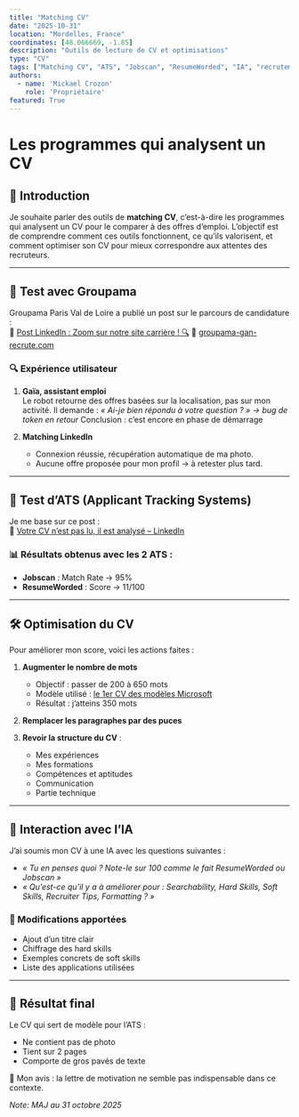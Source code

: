 ```yaml
---
title: "Matching CV"
date: "2025-10-31"
location: "Mordelles, France"
coordinates: [48.066669, -1.85]
description: "Outils de lecture de CV et optimisations"
type: "CV"
tags: ["Matching CV", "ATS", "Jobscan", "ResumeWorded", "IA", "recrutement"]
authors:
  - name: 'Mickael Crozon'
    role: 'Propriétaire'
featured: True
---
```

# Les programmes qui analysent un CV

## 🧠 Introduction

Je souhaite parler des outils de **matching CV**, c’est-à-dire les programmes qui analysent un CV pour le comparer à des offres d’emploi. L’objectif est de comprendre comment ces outils fonctionnent, ce qu’ils valorisent, et comment optimiser son CV pour mieux correspondre aux attentes des recruteurs.

---

## 🏢 Test avec Groupama

Groupama Paris Val de Loire a publié un post sur le parcours de candidature :  
🔗 [Post LinkedIn : Zoom sur notre site carrière ! 🔍](https://www.linkedin.com/posts/groupama-paris-val-de-loire_d%C3%A9couvrir-groupama-iapdf-ugcPost-7386416023425462272-LZ10)
🔗 [groupama-gan-recrute.com](http://groupama-gan-recrute.com/)  

### 🔍 Expérience utilisateur

1. **Gaïa, assistant emploi**  
   Le robot retourne des offres basées sur la localisation, pas sur mon activité.
   Il demande : _*« Ai-je bien répondu à votre question ? »* → bug de token en retour_
   Conclusion : c’est encore en phase de démarrage

2. **Matching LinkedIn**  
   - Connexion réussie, récupération automatique de ma photo.  
   - Aucune offre proposée pour mon profil → à retester plus tard.

---

## 🧪 Test d’ATS (Applicant Tracking Systems)

Je me base sur ce post :  
🔗 [Votre CV n’est pas lu, il est analysé – LinkedIn](https://www.linkedin.com/posts/asma-titouhi-712489150_votre-cv-nest-pas-lu-il-est-analys%C3%A9-activity-7297033220909330432-0a7V)

### 📊 Résultats obtenus avec les 2 ATS : 

- **Jobscan** : Match Rate → 95%  
- **ResumeWorded** : Score → 11/100

---

## 🛠️ Optimisation du CV

Pour améliorer mon score, voici les actions faites :

1. **Augmenter le nombre de mots**  
   - Objectif : passer de 200 à 650 mots  
   - Modèle utilisé : [le 1er CV des modèles Microsoft](https://create.microsoft.com/fr-fr/template/cv-4b83e384-3f44-4f2a-a531-d077fe8afc40)  
   - Résultat : j’atteins 350 mots

2. **Remplacer les paragraphes par des puces**

3. **Revoir la structure du CV** :
   - Mes expériences
   - Mes formations
   - Compétences et aptitudes
   - Communication
   - Partie technique

---

## 🤖 Interaction avec l’IA

J’ai soumis mon CV à une IA avec les questions suivantes :

- *« Tu en penses quoi ? Note-le sur 100 comme le fait ResumeWorded ou Jobscan »*
- *« Qu’est-ce qu’il y a à améliorer pour : Searchability, Hard Skills, Soft Skills, Recruiter Tips, Formatting ? »*

### 🔧 Modifications apportées

- Ajout d’un titre clair
- Chiffrage des hard skills
- Exemples concrets de soft skills
- Liste des applications utilisées

---

## 📄 Résultat final

Le CV qui sert de modèle pour l’ATS :
- Ne contient pas de photo
- Tient sur 2 pages
- Comporte de gros pavés de texte

💬 Mon avis : la lettre de motivation ne semble pas indispensable dans ce contexte.
  
_Note: MAJ au 31 octobre 2025_